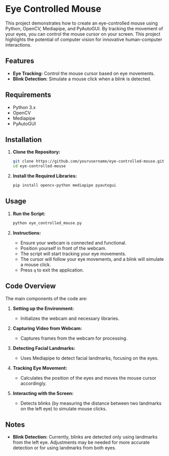 # Eye Controlled Mouse

This project demonstrates how to create an eye-controlled mouse using Python, OpenCV, Mediapipe, and PyAutoGUI. By tracking the movement of your eyes, you can control the mouse cursor on your screen. This project highlights the potential of computer vision for innovative human-computer interactions.

## Features

- **Eye Tracking:** Control the mouse cursor based on eye movements.
- **Blink Detection:** Simulate a mouse click when a blink is detected.

## Requirements

- Python 3.x
- OpenCV
- Mediapipe
- PyAutoGUI

## Installation

1. **Clone the Repository:**

    ```bash
    git clone https://github.com/yourusername/eye-controlled-mouse.git
    cd eye-controlled-mouse
    ```

2. **Install the Required Libraries:**

    ```bash
    pip install opencv-python mediapipe pyautogui
    ```

## Usage

1. **Run the Script:**

    ```bash
    python eye_controlled_mouse.py
    ```

2. **Instructions:**

    - Ensure your webcam is connected and functional.
    - Position yourself in front of the webcam.
    - The script will start tracking your eye movements.
    - The cursor will follow your eye movements, and a blink will simulate a mouse click.
    - Press `q` to exit the application.

## Code Overview

The main components of the code are:

1. **Setting up the Environment:**
   - Initializes the webcam and necessary libraries.

2. **Capturing Video from Webcam:**
   - Captures frames from the webcam for processing.

3. **Detecting Facial Landmarks:**
   - Uses Mediapipe to detect facial landmarks, focusing on the eyes.

4. **Tracking Eye Movement:**
   - Calculates the position of the eyes and moves the mouse cursor accordingly.

5. **Interacting with the Screen:**
   - Detects blinks (by measuring the distance between two landmarks on the left eye) to simulate mouse clicks.

## Notes

- **Blink Detection:** Currently, blinks are detected only using landmarks from the left eye. Adjustments may be needed for more accurate detection or for using landmarks from both eyes.
